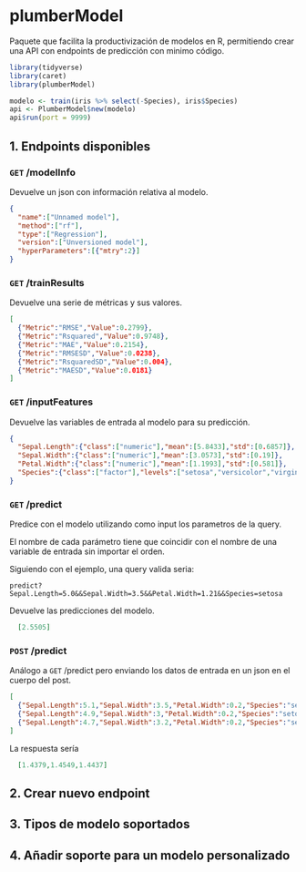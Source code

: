 # plumberModel
Paquete que facilita la productivización de modelos en R, permitiendo crear una
API con endpoints de predicción con minimo código.
```r
library(tidyverse)
library(caret)
library(plumberModel)

modelo <- train(iris %>% select(-Species), iris$Species)
api <- PlumberModel$new(modelo)
api$run(port = 9999)
```
## 1. Endpoints disponibles

### `GET` /modelInfo 
Devuelve un json con información relativa al modelo.
```json
{
  "name":["Unnamed model"],
  "method":["rf"],
  "type":["Regression"],
  "version":["Unversioned model"],
  "hyperParameters":[{"mtry":2}]
}
```
### `GET` /trainResults
Devuelve una serie de métricas y sus valores.
```json
[
  {"Metric":"RMSE","Value":0.2799},
  {"Metric":"Rsquared","Value":0.9748},
  {"Metric":"MAE","Value":0.2154},
  {"Metric":"RMSESD","Value":0.0238},
  {"Metric":"RsquaredSD","Value":0.004},
  {"Metric":"MAESD","Value":0.0181}
]
```
### `GET` /inputFeatures
Devuelve las variables de entrada al modelo para su predicción.
```json
{
  "Sepal.Length":{"class":["numeric"],"mean":[5.8433],"std":[0.6857]},
  "Sepal.Width":{"class":["numeric"],"mean":[3.0573],"std":[0.19]},
  "Petal.Width":{"class":["numeric"],"mean":[1.1993],"std":[0.581]},
  "Species":{"class":["factor"],"levels":["setosa","versicolor","virginica"]}
}
```
### `GET` /predict
Predice con el modelo utilizando como input los parametros de la query. 

El nombre de cada parámetro tiene que coincidir con el nombre de una variable 
de entrada sin importar el orden.

Siguiendo con el ejemplo, una query valida seria:
```url
predict?Sepal.Length=5.0&&Sepal.Width=3.5&&Petal.Width=1.21&&Species=setosa
```
Devuelve las predicciones del modelo.
```json
  [2.5505]
```
### `POST` /predict
Análogo a `GET` /predict pero enviando los datos de entrada en un json en el
cuerpo del post.
```json
[
  {"Sepal.Length":5.1,"Sepal.Width":3.5,"Petal.Width":0.2,"Species":"setosa"},
  {"Sepal.Length":4.9,"Sepal.Width":3,"Petal.Width":0.2,"Species":"setosa"},
  {"Sepal.Length":4.7,"Sepal.Width":3.2,"Petal.Width":0.2,"Species":"setosa"}
] 
```
La respuesta sería
```json
  [1.4379,1.4549,1.4437]
```
## 2. Crear nuevo endpoint
## 3. Tipos de modelo soportados

## 4. Añadir soporte para un modelo personalizado
